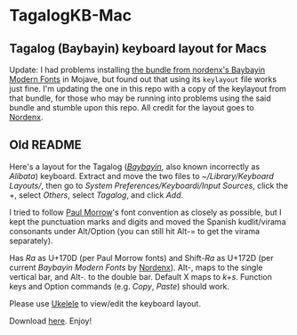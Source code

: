 TagalogKB-Mac
=============

Tagalog (Baybayin) keyboard layout for Macs
-------------------------------------------

Update: I had problems installing [the bundle from nordenx's Baybayin Modern Fonts](http://nordenx.blogspot.com/2012/05/baybayin-unicode-keyboard-layout-for.html) in Mojave, but found out that using its `keylayout` file works just fine. I'm updating the one in this repo with a copy of the keylayout from that bundle, for those who may be running into problems using the said bundle and stumble upon this repo. All credit for the layout goes to [Nordenx](http://nordenx.blogspot.com/).


Old README
----------

Here's a layout for the Tagalog ([*Baybayin*](http://en.wikipedia.org/wiki/Baybayin), also known incorrectly as *Alibata*) keyboard. Extract and move the two files to *~/Library/Keyboard Layouts/*, then go to *System Preferences/Keyboardi/Input Sources*, click the *+*, select *Others*, select *Tagalog*, and click *Add*.

I tried to follow [Paul Morrow](http://www.mts.net/~pmorrow/)'s font convention as closely as possible, but I kept the punctuation marks and digits and moved the Spanish kudlit/virama consonants under Alt/Option (you can still hit Alt-= to get the virama separately).

Has *Ra* as U+170D (per Paul Morrow fonts) and Shift-*Ra* as U+172D (per current *Baybayin Modern Fonts* by [Nordenx](http://nordenx.blogspot.com/)). Alt-, maps to the single vertical bar, and Alt-. to the double bar. Default X maps to *k+s*. Function keys and Option commands (e.g. *Copy*, *Paste*) should work.

Please use [Ukelele](http://scripts.sil.org/cms/scripts/page.php?site_id=nrsi&id=ukelele) to view/edit the keyboard layout.

Download [here](https://github.com/ibrado/TagalogKB-Mac/releases). Enjoy!

